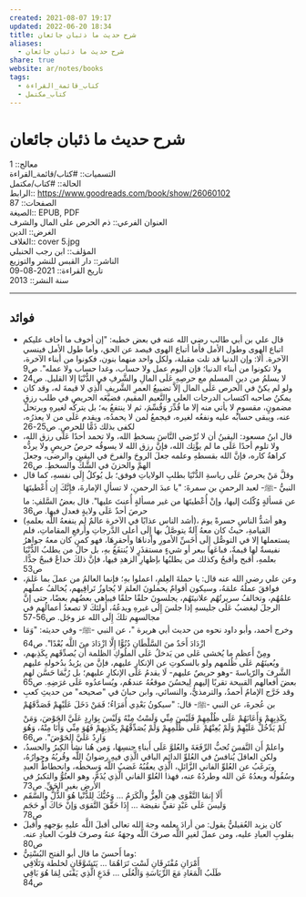 ```yaml
---  
created: 2021-08-07 19:17  
updated: 2022-06-20 18:34  
title: شرح حديث ما ذئبان جائعان  
aliases:  
  - شرح حديث ما ذئبان جائعان  
share: true  
website: ar/notes/books  
tags:  
  - كتاب_قائمة_القراءة  
  - كتاب_مكتمل  
---  
```

  
  
# شرح حديث ما ذئبان جائعان  
  
معالج:: 1  
التسميات:: #كتاب/قائمة_القراءة  
الحالة:: #كتاب/مكتمل  
الرابط:: <https://www.goodreads.com/book/show/26060102>  
الصفحات:: 87  
الصيغة:: EPUB, PDF  
العنوان الفرعي:: ذم الحرص على المال والشرف  
الغرض:: الدين  
الغلاف:: cover 5.jpg  
المؤلف:: ابن رجب الحنبلي  
الناشر:: دار القبس للنشر والتوزيع  
تاريخ القراءة:: 2021-08-09  
سنة النشر:: 2013  
  
---  
  
## فوائد  
  
- قال علي بن أبي طالب رضي الله عنه في بعض خطبه: "إن أخوف ما أخاف عليكم اتباع الهوى وطول الأمل فأما أتباع الهوى فيصد عن الحق، وأما طول الأمل فينسي الآخرة. ألا: وإن الدنيا قد تلت مقبلة، ولكل واحد منهما بنون، فكونوا من أبناء الآخرة، ولا تكونوا من أبناء الدنيا؛ فإن اليوم عمل ولا حساب، وغدا حساب ولا عمله". ص9  
- لا يسلمُ من دينِ المسلم مع حرصِهِ عَلَى المالِ والشَّرفِ في الدُّنْيَا إلا القليل. ص24  
- ولو لم يكنْ في الحرص عَلَى المال إلاَّ تضييعُ العمرِ الشَّريفِ الَّذِي لا قيمةَ له، وقد كان يمكنُ صاحبه اكتساب الدرجات العلى والنَّعيم المقيم، فضيَّعَه الحريص في طلب رزقٍ مضمونٍ، مقسومٍ لا يأتي منه إلا ما قُدِّرَ وَقُسِّمَ، ثم لا ينتفعُ به؛ بل يتركُه لغيرهِ ويرتحل عنه، ويبقى حسابُه عليه ونفعُه لغيره، فيجمعُ لمن لا يحمدُه، ويقدم عَلَى من لا يعذرُه، لكفى بذلك ذَمًّا للحرصِ. ص25-26  
- قال ابنُ مسعود: اليقينُ أن لا تُرْضي النَّاسَ بسخطِ الله، ولا تحمد أحدًا عَلَى رزق الله، ولا تلوم أحدًا عَلَى ما لم يؤْتِك الله، فإنَّ رزق الله لا يسوقُه حرصُ حريصٍ ولا يردُّه كراهةُ كاره، فإنَّ الله بقسطهِ وعلمه جعلَ الروحَ والفرحَ في اليقين والرضى، وجعلَ الهمَّ والحزنَ في الشَّكِّ والسخطِ. ص26  
- وقلَّ مَنْ يحرصُ عَلَى رياسةِ الدُّنْيَا بطلبِ الولاياتِ فوفق؛ بل يُوكلُ إِلَى نفسهِ، كما قال النبيُّ -ﷺ- لعبد الرحمنِ بن سمرةَ: "يا عبدَ الرحمنِ، لا تسألِ الإمارةَ، فإِنَّكَ إِن أُعْطيتَهَا عن مَسألةٍ وُكّلتَ إليها، وإنْ أُعْطيتَهَا من غير مسألةٍ أُعنتَ عليها". قال بعضُ السَّلفِ: ما حرصَ أحدٌ عَلَى ولايةٍ فعدل فيها. ص36  
- (أشد الناس عذابًا في الآخرة عالمٌ لم ينفعهُ اللَّه بعلمهِ)، وهو أشدُّ الناسِ حسرةً يومَ القيامةِ، حيثُ كان معهُ آلةٌ يتوصَّلُ بها إِلَى أعلى الدَّرجاتِ وأَرفعِ المقاماتِ، فلم يستعملها إلا في التوصُّل إِلَى أَخَسِّ الأمورِ وأدناهَا وأحقرِهَا، فهو كمن كان معهُ جواهرُ نفيسةٌ لها قيمةٌ، فباعَها ببعر أو شيءٍ مستقذَرٍ لا يُنتفَعُ بهِ، بل حالُ من يطلبُ الدُّنْيَا بعلمهِ، أقبح وأقبحُ وكذلك من يطلبُها بإظهارِ الزهدِ فيها، فإنَّ ذلكَ خداعٌ قبيحٌ جدًّا. ص53  
- وعن علي رضي الله عنه قال: يا حملةَ العِلمِ، اعملوا بهِ؛ فإنما العالمُ من عملَ بما عَلمَ، فوافقَ عملُهُ علمَهُ، وسيكون أقوامٌ يحملونَ العلمَ لا يُجاوزُ تَراقِيهم، يُخالفُ عملَهم علمُهُم، وتخالفُ سريرتُهُم علانيتَهُم، يجلسونَ حلقًا حلقًا فيباهي بعضُهم بعضًا، حتى إنَّ الرجلَ ليغضبُ عَلَى جليسهِ إذا جلسَ إِلَى غيرهِ ويدعُهُ، أَولئكَ لا تصعدُ أعمالُهم في مجالسهِم تلكَ إِلَى الله عز وجَل. ص56-57  
- وخرج أحمد، وأبو داود نحوه من حديث أبي هريرة "، عن النبي -ﷺ- وفي حديثه: "وَمَا ازْدَادَ أَحَدٌ منَ السَّلْطَانِ دُنُوًّا إِلَّا ازْدَادَ منَ اللَّه بُعْدًا". ص64  
- ومِنْ أَعظمِ ما يُخشى عَلى من يَدخلُ عَلَى الملُوكِ الظلمة أَن يُصدِّقَهم بِكَذِبهم، ويُعينَهُم عَلَى ظُلمهم ولو بالسكوتِ عن الإنكارِ عليهم، فإنَّ من يرُيدُ بدُخولهِ عليهم الشَّرفَ والرّياسةَ -وهو حريصٌ عليهم- لَا يقدمُ عَلَى الإنكارِ عليهم؛ بل رُبَّمَا حَسَّن لهم بعضَ أفعالهم القبيحة تقربًا إليهم لِيحسُنَ موقعُهُ عندهُم، ويُساعدُوه عَلَى غرَضِهِ. ص65  
- وقد خَرَّج الإمامُ أحمدُ، والترمذيُّ، والنسائي، وابن حبانَ في "صحيحه" من حديثِ كعبِ بن عُجرةَ، عن النبي -ﷺ- قال: "سيكونُ بَعْدِي أُمَرَاءُ؛ فَمَنْ دَخَلَ عَلَيْهِمْ فَصَدَّقَهُمْ بِكَذِبِهِمْ وَأَعَانَهُمْ عَلَى ظُلْمِهِمْ فَلَيْسَ مِنِّي وَلَسْتُ مِنْهُ وَلَيْسَ بِوَارِدٍ عَلَيَّ الحَوْضَ، وَمَنْ لَمْ يَدْخُلْ عَلَيْهِمْ وَلَمْ يُعِنْهُمْ عَلَى ظُلْمِهِمْ وَلَمْ يُصَدِّقْهُمْ بِكَذِبِهِمْ فَهُوَ مِنِّي وَأَنَا مِنْهُ، وَهُوَ وَارِدٌ عَلَيَّ الحَوْضَ". ص66  
- واعلمْ أَن النَّفسَ تُحبُّ الرِّفَعَةَ والعُلوَّ عَلَى أَبناءِ جنسِهَا، وَمن هُنا نشأَ الكِبرُ والحسدُ، ولكن العاقلَ يُنافسُ في العُلوِّ الدائم الباقي الَّذِي فيهِ رضوانُ اللَّه وقُربُهُ وجِوارُهُ، ويَرغَبُ عن العُلوِّ الفاني الزَّائلِ، الَّذِي يعقُبُهُ غَضبُ اللَّه وَسخطُه، وانحطاطُ العبدِ وسُفُولُه وبعدُهُ عَن الله وطردُهُ عنه، فهذا العُلوّ الفاني الَّذِي يُذَمًّ، وهو العتُوُّ والتكبرُ في الأرض بغيرِ الحَقِّ. ص73  
- أَلَا إِنمَا التَّقْوَى هِيَ الْعِزُّ والْكَرَمُ ... وَحُبُّكَ لِلدُّنْيا هُوَ الذُّلُّ والسَّقَم  
  وَليسَ عَلَى عَبْدٍ تقيٍّ نقيصَة ... إِذَا حَقَّقَ التَّقوَى وَإنْ حَاكَ أَو حَجَم  
  ص78  
- كان يزيد العُقيليُّ يقول: من أرادَ بعلمه وجهَ الله تعالى أقبلَ اللَّه عليهِ بوَجههِ وأقبلَ بقلوبِ العبادِ عليه، ومن عملَ لغيرِ اللَّه صرفَ اللَّه وجهَهُ عنهُ وصرفَ قلوبَ العبادِ عنه. ص80  
- وما أَحسنَ ما قال أبو الفتح البُسْتِيُّ:  
  أَمْرَانِ مُفْتَرِقَانِ لَسْت تَرَاهُمَا ... يَتَشَوَّقَانِ لخلطة وَتَلَاقِي  
  طَلَبُ الْمَعَادِ مَعَ الرِّيَاسَةِ وَالْعُلَى ... فَدَعِ الَّذِي يَفْنَى لِمَا هُوَ بَاقِي  
  ص84  
